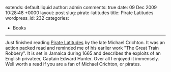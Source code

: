 extends: default.liquid
author: admin
comments: true
date: 09 Dec 2009 10:28:48 +0000
layout: post
slug: pirate-latitudes
title: Pirate Latitudes
wordpress_id: 232
categories:
- Books
---

Just finished reading [Pirate Latitudes](http://www.youtube.com/watch?v=1lJ5Fe_vHF8) by the late Michael Crichton. It was an action packed read and reminded me of his earlier work "The Great Train Robbery". It is set in Jamaica during 1665 and describes the exploits of an English privateer, Captain Edward Hunter. Over all I enjoyed it immensely. Well worth a read if you are a fan of Michael Crichton, or pirates.
